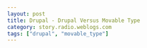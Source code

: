 ```yaml
---
layout: post
title: Drupal - Drupal Versus Movable Type
category: story.radio.weblogs.com
tags: ["drupal", "movable_type"]
---
```

<head>
<meta http-equiv="Content-Type" content="text/html; charset=UTF-8">
    <meta http-equiv="Expires" content="Mon, 01 Jan 1990 01:00:00 GMT">
    <title>Drupal : Drupal Versus Movable Type</title>
    <style type="text/css">
      body {
        margin-top: 0px;
        margin-left: 0px;
        margin-right: 0px;
        margin-bottom: 0px;
        }

      body, td, p {
        font-family: verdana, sans-serif;
        font-size: 90%;
        }

      h2 { 
        font-family: Verdana, Arial, Helvetica, sans-serif; font-size: 24px; font-weight: bold
        }
      .header {
        font-family: Verdana, Arial, Helvetica, sans-serif; font-size: 40px; font-weight: bold
        }
      .realsmall {
        font-family: Verdana, Arial, Helvetica, sans-serif; font-size: 9px;
        }
      .small {
        font-family: Verdana, Arial, Helvetica, sans-serif; font-size: 10px;
        }
      </style>
    </head>

| 

 |

| ![](http://radio.weblogs.com/0103807/images/trans60x60.gif)  
 | Last updated: 7/21/2002; 7:22:36 AM  
 | ![](http://radio.weblogs.com/0103807/images/trans60x60.gif) |

| ![](http://radio.weblogs.com/0103807/images/trans60x1.gif)  
 | 

<font size="+3"><b><a href="http://radio.weblogs.com/0103807/" style="color:black; text-decoration:none">The FuzzyBlog!</a></b></font>  
_Marketing 101. Consulting 101. PHP Consulting. Random geeky stuff. I Blog Therefore I Am._

<font size="+1"><b>Drupal : Drupal Versus Movable Type</b></font>

<font size="2">
<p>Sorry for the slow reply but I've been stuck working all week.</p>
<p>&gt; Flexible data storage The system supports both MySQL and Berkeley DB for</p>
<p>&gt; your data storage, with plans to support for PostgreSQL and Oracle in the</p>
<p>&gt; future. Berkeley DB is available on almost all systems with Perl installed.</p>
<p>&gt; [SJ] Same for Drupal but no berkley support.</p>
<p>Drupal supports MySQL and does work on PostgreSQL but we need a person</p>
<p>to maintain the table definitions. We should be able to support other db</p>
<p>types (and we would like to), but we need someone who is skilled at</p>
<p>other dbs, has time and makes a commitment to support it.</p>
<p>&gt; XML-RPC API implements the Blogger and MetaWeblog XML-RPC APIs, allowing</p>
<p>&gt; you to use existing client tools (BlogBuddy, Bloggar, BlogApp, etc) to</p>
<p>&gt; manage your blog.</p>
<p>&gt; [SJ] Yup. I've used it and it's great.</p>
<p>Drupal supports the Blogger API as that is the one mostly used still.</p>
<p>Currently nobody has requested MetaWeblog API, but it shouldn't be a</p>
<p>big job to modify the blogger api module.</p>
<p>&gt; Extensible, library-driven code if you have experience programming in</p>
<p>&gt; Perl, you can write custom dynamic applications using the Movable Type</p>
<p>&gt; libraries.</p>
<p>&gt; [SJ] Same. Very nice module interface.</p>
<p>Drupal is written in PHP which is easier to master for most people. It</p>
<p>also has a very modular structure, so much so we can use it for other</p>
<p>purposes besides content.</p>
<p>&gt; Elegant, intuitive interface View some sample screenshots.</p>
<p>&gt; [SJ] Not as elegant. Needs some work.</p>
<p>It is being worked on and should be implemented in a future release.</p>
<p>There was a thread on the mailing list about this a while back and there</p>
<p>is some discussion on drupal.org as well.</p>
<p>&gt; TrackBack Movable Type's TrackBack system allows peer-to-peer</p>
<p>&gt; communication and conversations between weblogs. For more information on</p>
<p>&gt; TrackBack, see this document.</p>
<p>&gt; [SJ] Not sure. Kjartan? I know that Drupal has distributed authentication</p>
<p>&gt; that's pretty cool.</p>
<p>We have distributed authentication (supports jabber and yahoo logins as</p>
<p>well as some others). I've done some work on distributed posting which</p>
<p>will let you post content to multiple Drupal sites at once (or any site</p>
<p>that supports Blogger API.</p>
<p>&gt; Support The support forums are staffed by both a dedicated set of Movable</p>
<p>&gt; Type users and the creators of the software, allowing you fast access to</p>
<p>&gt; answers from expert users of the system.</p>
<p>&gt; [SJ] See this url for an example of Drupal community support:</p>
<p>&gt; <a href="http://radio.weblogs.com/0103807/documents/opensource_performance.pdf">http://radio.weblogs.com/0103807/documents/opensource_performance.pdf</a></p>
<p>All the core Drupal developers are active on the support list and forums.</p>
<p>Sometimes we prioritize development over support, but there are plenty</p>
<p>of other knowledgeable Drupal users helping out.</p>
<p>&gt; Import data allows you to import your entries and comments from other</p>
<p>&gt; content management systems (Blogger, GreyMatter, NewsPro), then manage those</p>
<p>&gt; posts through Movable Type.</p>
<p>&gt; [SJ] Not sure. I'll be implementing a radio import myself since I have to</p>
<p>&gt; do it for my own blog.</p>
<p>There is a PHP-Nuke script around somewhere, but we haven't made import</p>
<p>tools from other systems. We would welcome an effort to make it happen,</p>
<p>or able to give some used databases we can use to make a script to do</p>
<p>it. The biggest problem is that I don't want to setup blogs in other</p>
<p>systems and use them for a while so I have some data to convert.</p>
<p>&gt; Multiple output templates enables one-click publishing to multiple</p>
<p>&gt; destinations and formats: XML RSS headlines from your site, HTML indexes,</p>
<p>&gt; etc.</p>
<p>&gt; [SJ] The architecture is there and RSS support is integral. I think that</p>
<p>&gt; the UI needs some work to better support it.</p>
<p>We have RSS export and it would be very easy to make new modules to</p>
<p>support other forms of output. Just a matter of knowing a little PHP and</p>
<p>the output format desired.</p>
<p>&gt; Support for multiple weblogs/journals one Movable Type installation can</p>
<p>&gt; support as many blogs as you wish.</p>
<p>&gt; [SJ] Same.</p>
<p>We support it, but we have ideas on how to make it better.</p>
<p>&gt; Support for multiple authors register multiple authors, and set their</p>
<p>&gt; access levels using Movable Type's role-based permissions system.</p>
<p>&gt; [SJ] Same.</p>
<p>There should be some major changes to this in the future. There is some</p>
<p>talk about making some more advanced workflow as well so you could use</p>
<p>Drupal for an intranet site and have a dedicated editor etc.</p>
<p>&gt; Entry categorization group your entries into categories for your own</p>
<p>&gt; reference, for archiving purposes, and for display in your blog. You can</p>
<p>&gt; assign multiple categories to a single entry (for example, if an entry about</p>
<p>&gt; a book you read belongs in both "Reading List" and "Daily Activities").</p>
<p>&gt; [SJ] Full Taxonomy support, very, very powerful.</p>
<p>And it will just keep getting better. Currently we have two people</p>
<p>working putting all the categories into proper use and find some</p>
<p>exciting new ways to use it.</p>
<p>&gt; Search and replace save time by performing a global search and replace on</p>
<p>&gt; all of your entries; use the search feature to look up a particular entry.</p>
<p>&gt; [SJ] Search but not search and replace.</p>
<p>I don't really understand how this works but it would be easy to make a</p>
<p>module to do it.</p>
<p>&gt; Multiple archiving options create monthly, weekly, and daily archives of</p>
<p>&gt; your content; individual pages for each entry; and archives by category.</p>
<p>&gt; Archive file names are fully customizable, and you can associate multiple</p>
<p>&gt; archive templates with each archive type, allowing you to create, for</p>
<p>&gt; example, several versions of your archives: printer-friendly, PDA, normal,</p>
<p>&gt; etc.</p>
<p>&gt; [SJ] Not 100% sure yet.</p>
<p>We have some of it, but someone with some time should be able to make</p>
<p>modules to support it. We have a few people hanging around with nothing</p>
<p>much to code so if someone could spec up features like this I'm sure</p>
<p>someone with time will pick it up and implement it.</p>
<p>&gt; Built-in comment system allow your visitors to post comments on your</p>
<p>&gt; entries and engage in conversations. Movable Type supports comments either</p>
<p>&gt; inline in your blog, or in popup windows; it also allows you to selectively</p>
<p>&gt; exclude commenting on certain posts.</p>
<p>&gt; [SJ] Very nice comment model although popup support not currently there but</p>
<p>&gt; I think would be fairly trivial.</p>
<p>&gt; Comment IP Banning lock out unwanted visitors from commenting on your site</p>
<p>&gt; by banning their IP addresses.</p>
<p>&gt; [SJ] Not sure but simple to add if not there.</p>
<p>We have some banning on IPs, but I don't remember if it supports this.</p>
<p>I've never had a need to do it.</p>
<p>&gt; Email notification system maintain lists of users to whom notification</p>
<p>&gt; messages can be sent when you post a new entry.</p>
<p>&gt; [SJ] No but I'm planning on adding it anyway.</p>
<p>New stories and comments can be sent out regularly to users. Currently</p>
<p>you can't specify which type of content you want sent (other than nodes</p>
<p>or comments), but its planned for a future release.</p>
<p>&gt; Integration of file and image uploads upload files and images into any of</p>
<p>&gt; your blog directories, then seamlessly integrate them into new posts.</p>
<p>&gt; [SJ] Not at present. See next.</p>
<p>&gt; Thumbnail creation automatically create thumbnails from uploaded images.</p>
<p>&gt; [SJ] I have a photoblog module in the works for drupal.</p>
<p>We have an image module that supports uploads and categorization of</p>
<p>images, and they can easily be included in posts. Has a bunch of other</p>
<p>features as well, and there are plenty of things on the TODO list that</p>
<p>are being worked on.</p>
<p><a href="http://cvs.drupal.org/viewcvs.cgi/contributions/modules/image/?cvsroot=contrib">http://cvs.drupal.org/viewcvs.cgi/contributions/modules/image/?cvsroot=contrib</a></p>
<p>&gt; Bookmarklets post to your site from anywhere on the web, without entering</p>
<p>&gt; the Movable Type system.</p>
<p>&gt; [SJ] Cool idea. I'd be willing to do this definitely.</p>
<p>I have a bookmarklet that opens up my Drupal site and lets me post a new</p>
<p>blog entry with a reference and quote selected text.</p>
<p>&gt; Template-based site customization combine Movable Type's template tags</p>
<p>&gt; with standard HTML (or whatever markup language you choose) to build and</p>
<p>&gt; customize your site.</p>
<p>&gt; [SJ] There is a full template architecture in Drupal.</p>
<p>&gt; Pre-date or post-date entries Movable Type allows you to override an</p>
<p>&gt; entry's date stamp.</p>
<p>&gt; [SJ] Don't know.</p>
<p>You can change the date of entries. If you date it to the future it</p>
<p>won't show up till that date, date it to the past and it will end up in</p>
<p>the past.</p>
<p>&gt; Delete entries Movable Type allows for true entry deletion, allowing you</p>
<p>&gt; to clean out old or unwanted entries.</p>
<p>&gt; [SJ] I believe so.</p>
<p>We support complete deletion of content, or just to disable the post but</p>
<p>keep the data there.</p>
<p>&gt; Hold/Release status allow for content editorial and approval by setting</p>
<p>&gt; entries to "Hold", then let an editor approve by marking "Release", at which</p>
<p>&gt; point the entries will be published on your site.</p>
<p>&gt; [SJ] Yup.</p>
<p>&gt; Publicity and notification sends XML-RPC pings to weblogs.com and the</p>
<p>&gt; movabletype.org Recently Updated List.</p>
<p>&gt; [SJ] Yup (weblogs.com, don't know about movabletype.org but would be</p>
<p>&gt; trivial)</p>
<p>Drupal pings weblogs if enabled to do so.</p>
<p>&gt; Mail this entry allow visitors to your site to mail your entries to</p>
<p>&gt; friends, driving traffic to your site.</p>
<p>&gt; [SJ] Easy to add at the template level in about 5 lines of code.</p>
<p>Yup.</p>
<p>-- </p>
<p>Kjartan &lt;<a href="mailto:kjartan@drupal.org&amp;gt">kjartan@drupal.org&amp;gt</a>; (<a href="http://natrak.net/">http://natrak.net/</a>)</p>
<p>:: "Women are made to be loved, not understood." - Oscar Wilde</p>
<p> </p>
<p> </p></font>

  
  

<script language="JavaScript" type="text/javascript"><!--
	var imageUrl = "http://radio.xmlstoragesystem.com/weblogStats/count.gif";
	var imageTag = "<img src=\"" + imageUrl + "?group=radio1&usernum=103807&referer=" + escape (document.referrer) + "\" height=\"1\" width=\"1\">";
	document.write (imageTag);
	//--></script>

 | ![](http://radio.weblogs.com/0103807/images/trans60x1.gif)  
 |
| ![](http://radio.weblogs.com/0103807/images/trans60x60.gif)  
 | Copyright 2002 © The FuzzyStuff  
 | ![](http://radio.weblogs.com/0103807/images/trans60x60.gif)  
 |

